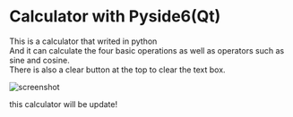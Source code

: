 # Calculator with Pyside6(Qt)
This is a calculator that writed in python <br />
And it can calculate the four basic operations as well as operators such as sine and cosine.<br /> 
There is also a clear button at the top to clear the text box.

![screenshot](https://i.postimg.cc/3rjRv5Hj/screenshot.png)

this calculator will be update!
